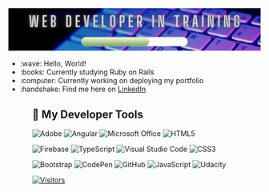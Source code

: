 <img src = "https://github.com/KLMueller/KLMueller/blob/main/Developer-In-Training.png">

<ul>
  <li>:wave: Hello, World!</li>
  <li>:books: Currently studying Ruby on Rails </li>
  <li>:computer: Currently working on deploying my portfolio</li>
  <li>:handshake: Find me here on <a href="https://www.linkedin.com/in/kelley-mueller-374b5891/">LinkedIn</a>
    
<ul>
  
## 🧰 My Developer Tools 
![Adobe](https://img.shields.io/badge/adobe-%23FF0000.svg?style=for-the-badge&logo=adobe&logoColor=white)
![Angular](https://img.shields.io/badge/angular-%23DD0031.svg?style=for-the-badge&logo=angular&logoColor=white)
![Microsoft Office](https://img.shields.io/badge/Microsoft_Office-D83B01?style=for-the-badge&logo=microsoft-office&logoColor=white)
![HTML5](https://img.shields.io/badge/html5-%23E34F26.svg?style=for-the-badge&logo=html5&logoColor=white)
  
![Firebase](https://img.shields.io/badge/firebase-%23039BE5.svg?style=for-the-badge&logo=firebase)
![TypeScript](https://img.shields.io/badge/typescript-%23007ACC.svg?style=for-the-badge&logo=typescript&logoColor=white)
![Visual Studio Code](https://img.shields.io/badge/Visual%20Studio%20Code-0078d7.svg?style=for-the-badge&logo=visual-studio-code&logoColor=white)
![CSS3](https://img.shields.io/badge/css3-%231572B6.svg?style=for-the-badge&logo=css3&logoColor=white)

![Bootstrap](https://img.shields.io/badge/bootstrap-%23563D7C.svg?style=for-the-badge&logo=bootstrap&logoColor=white)
![CodePen](https://img.shields.io/badge/Codepen-000000?style=for-the-badge&logo=codepen&logoColor=white)
![GitHub](https://img.shields.io/badge/github-%23121011.svg?style=for-the-badge&logo=github&logoColor=white)
![JavaScript](https://img.shields.io/badge/javascript-%23323330.svg?style=for-the-badge&logo=javascript&logoColor=%23F7DF1E)
![Udacity](https://img.shields.io/badge/Udacity-grey?style=for-the-badge&logo=udacity&logoColor=15B8E6)

[![Visitors](https://visitor-badge.glitch.me/badge?page_id=KLMueller.KLMueller)](https://www.github.com/KLMueller) 
